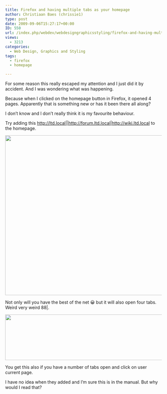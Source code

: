 ```yaml
---
title: Firefox and having multiple tabs as your homepage
author: Christiaan Baes (chrissie1)
type: post
date: 2009-09-06T15:27:17+00:00
ID: 550
url: /index.php/webdev/webdesigngraphicsstyling/firefox-and-having-multiple-tabs-as-your/
views:
  - 3213
categories:
  - Web Design, Graphics and Styling
tags:
  - firefox
  - homepage

---
```

For some reason this really escaped my attention and I just did it by accident. And I was wondering what was happening.

Because when I clicked on the homepage button in Firefox, it opened 4 pages. Apparently that is something new or has it been there all along?

I don&#8217;t know and I don&#8217;t really think it is my favourite behaviour.

Try adding this http://ltd.local||http://forum.ltd.local|http://wiki.ltd.local to the homepage.

<div class="image_block">
  <img src="/wp-content/uploads/blogs/WebDev/firefox1.png" alt="" title="" width="593" height="515" />
</div>

Not only will you have the best of the net 😀 but it will also open four tabs. Weird very weird 88|.

<div class="image_block">
  <img src="/wp-content/uploads/blogs/WebDev/firefox2.png" alt="" title="" width="813" height="147" />
</div>

You get this also if you have a number of tabs open and click on user current page.

I have no idea when they added and I&#8217;m sure this is in the manual. But why would I read that?